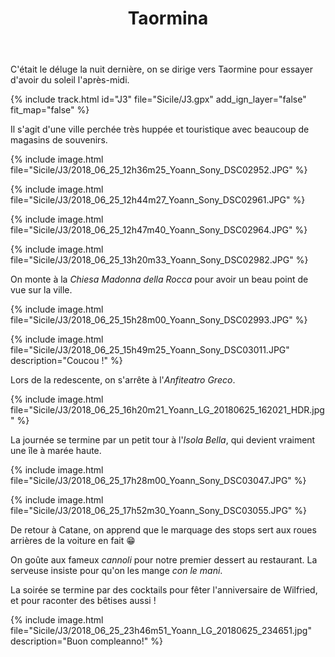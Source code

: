 ﻿---
title: "Taormina"
permalink: /Sicile/J3/
sidebar:
  nav: "sicile"
enable_tracks: true
---

C'était le déluge la nuit dernière, on se dirige vers Taormine pour essayer d'avoir du soleil l'après-midi.

{% include track.html id="J3" file="Sicile/J3.gpx" add_ign_layer="false" fit_map="false" %}

Il s'agit d'une ville perchée très huppée et touristique avec beaucoup de magasins de souvenirs.

{% include image.html file="Sicile/J3/2018_06_25_12h36m25_Yoann_Sony_DSC02952.JPG" %}

{% include image.html file="Sicile/J3/2018_06_25_12h44m27_Yoann_Sony_DSC02961.JPG" %}

{% include image.html file="Sicile/J3/2018_06_25_12h47m40_Yoann_Sony_DSC02964.JPG" %}

{% include image.html file="Sicile/J3/2018_06_25_13h20m33_Yoann_Sony_DSC02982.JPG" %}

On monte à la *Chiesa Madonna della Rocca* pour avoir un beau point de vue sur la ville.

{% include image.html file="Sicile/J3/2018_06_25_15h28m00_Yoann_Sony_DSC02993.JPG" %}

{% include image.html file="Sicile/J3/2018_06_25_15h49m25_Yoann_Sony_DSC03011.JPG" description="Coucou !" %}

Lors de la redescente, on s'arrête à l'*Anfiteatro Greco*.

{% include image.html file="Sicile/J3/2018_06_25_16h20m21_Yoann_LG_20180625_162021_HDR.jpg" %}

La journée se termine par un petit tour à l'*Isola Bella*, qui devient vraiment une île à marée haute.

{% include image.html file="Sicile/J3/2018_06_25_17h28m00_Yoann_Sony_DSC03047.JPG" %}

{% include image.html file="Sicile/J3/2018_06_25_17h52m30_Yoann_Sony_DSC03055.JPG" %}

De retour à Catane, on apprend que le marquage des stops sert aux roues arrières de la voiture en fait :grin:

On goûte aux fameux *cannoli* pour notre premier dessert au restaurant. La serveuse insiste pour qu'on les mange *con le mani*.

La soirée se termine par des cocktails pour fêter l'anniversaire de Wilfried, et pour raconter des bêtises aussi !

{% include image.html file="Sicile/J3/2018_06_25_23h46m51_Yoann_LG_20180625_234651.jpg" description="Buon compleanno!" %}
